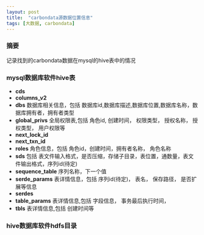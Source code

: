 ```yaml
---
layout: post
title:  "carbondata源数据位置信息"
tags: [大数据, carbondata]
---
```

### 摘要
记录找到的carbondata数据在mysql的hive表中的情况
<!--excerpt-->
### mysql数据库软件hive表
- **cds** 
- **columns_v2** 
- **dbs**
数据库相关信息，包括 数据库id,数据库描述,数据库位置,数据库名称，数据库拥有者，拥有者类型
- **global_privs**
全局权限表,包括 角色id, 创建时间， 权限类型， 授权名称， 授权类型， 用户权限等
- **next_lock_id** 
- **next_txn_id** 
- **roles**
角色信息，包括 角色id，创建时间，拥有者名称， 角色名称
- **sds**
包括 表文件输入格式，是否压缩，存储子目录，表位置，通数量，表文件输出格式，序列id(待定)
- **sequence_table**
序列名称，下一个值
- **serde_params**
表详情信息，包括 序列id(待定)， 表名， 保存路径， 是否扩展等信息
- **serdes** 
- **table_params**
表详情信息,包括 字段信息， 事务最后执行时间， 
- **tbls**
表详情信息,包括 创建时间等

### hive数据库软件hdfs目录


